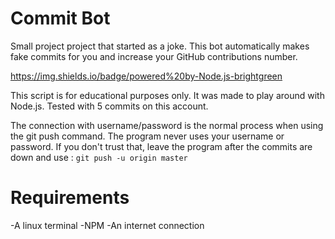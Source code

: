 # Commit Bot
Small project project that started as a joke.
This bot automatically makes fake commits for you and increase your GitHub contributions number.

https://img.shields.io/badge/powered%20by-Node.js-brightgreen

This script is for educational purposes only.
It was made to play around with Node.js.
Tested with 5 commits on this account.


The connection with username/password is the normal process when using the git push command.
The program never uses your username or password.
If you don't trust that, leave the program after the commits are down and use :
``` git push -u origin master ```

# Requirements
-A linux terminal
-NPM
-An internet connection
